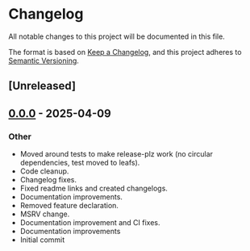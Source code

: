 # Changelog

All notable changes to this project will be documented in this file.

The format is based on [Keep a Changelog](https://keepachangelog.com/en/1.0.0/),
and this project adheres to [Semantic Versioning](https://semver.org/spec/v2.0.0.html).

## [Unreleased]

## [0.0.0](https://github.com/lukasfri/xmlity/releases/tag/xmlity-v0.0.0) - 2025-04-09

### Other

- Moved around tests to make release-plz work (no circular dependencies, test moved to leafs).
- Code cleanup.
- Changelog fixes.
- Fixed readme links and created changelogs.
- Documentation improvements.
- Removed feature declaration.
- MSRV change.
- Documentation improvement and CI fixes.
- Documentation improvements
- Initial commit
